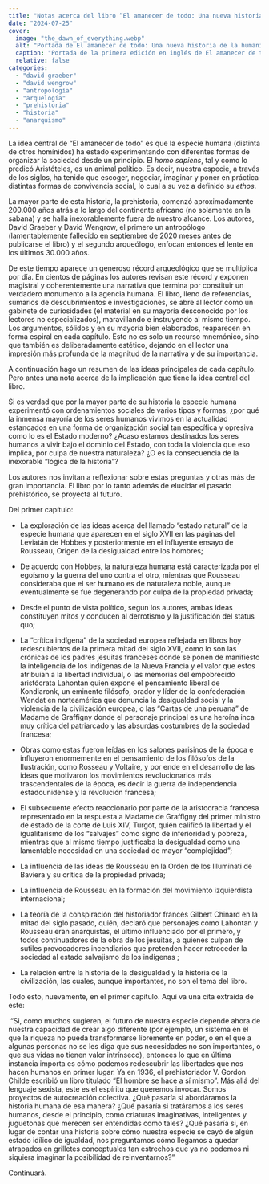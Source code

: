 ```yaml
---
title: "Notas acerca del libro “El amanecer de todo: Una nueva historia de la humanidad” de David Graeber y David Wengrow."
date: "2024-07-25"
cover:
  image: "the_dawn_of_everything.webp" 
  alt: "Portada de El amanecer de todo: Una nueva historia de la humanidad."
  caption: "Portada de la primera edición en inglés de El amanecer de todo: Una nueva historia de la humanidad."
  relative: false
categories: 
  - "david graeber"
  - "david wengrow"
  - "antropología"
  - "arquelogía"
  - "prehistoria"
  - "historia"
  - "anarquismo"
---
```


La idea central de “El amanecer de todo” es que la especie humana (distinta de otros homínidos) ha estado experimentando con diferentes formas de organizar la sociedad desde un principio. El _homo sapiens_, tal y como lo predicó Aristóteles, es un animal político. Es decir, nuestra especie, a través de los siglos, ha tenido que escoger, negociar, imaginar y poner en práctica distintas formas de convivencia social, lo cual a su vez a definido su _ethos_.

La mayor parte de esta historia, la prehistoria, comenzó aproximadamente 200.000 años atrás a lo largo del continente africano (no solamente en la sabana) y se halla inexorablemente fuera de nuestro alcance. Los autores, David Graeber y David Wengrow, el primero un antropólogo (lamentablemente fallecido en septiembre de 2020 meses antes de publicarse el libro) y el segundo arqueólogo, enfocan entonces el lente en los últimos 30.000 años.

De este tiempo aparece un generoso récord arqueológico que se multiplica por día. En cientos de páginas los autores revisan este récord y exponen magistral y coherentemente una narrativa que termina por constituir un verdadero monumento a la agencia humana. El libro, lleno de referencias, sumarios de descubrimientos e investigaciones, se abre al lector como un gabinete de curiosidades (el material en su mayoría desconocido por los lectores no especializados), maravillando e instruyendo al mismo tiempo. Los argumentos, sólidos y en su mayoría bien elaborados, reaparecen en forma espiral en cada capítulo. Esto no es solo un recurso mnemónico, sino que también es deliberadamente estético, dejando en el lector una impresión más profunda de la magnitud de la narrativa y de su importancia. 

A continuación hago un resumen de las ideas principales de cada capítulo. Pero antes una nota acerca de la implicación que tiene la idea central del libro. 

Si es verdad que por la mayor parte de su historia la especie humana experimentó con ordenamientos sociales de varios tipos y formas, ¿por qué la inmensa mayoría de los seres humanos vivimos en la actualidad estancados en una forma de organización social tan específica y opresiva como lo es el Estado moderno? ¿Acaso estamos destinados los seres humanos a vivir bajo el dominio del Estado, con toda la violencia que eso implica, por culpa de nuestra naturaleza? ¿O es la consecuencia de la inexorable “lógica de la historia”?

Los autores nos invitan a reflexionar sobre estas preguntas y otras más de gran importancia. El libro por lo tanto además de elucidar el pasado prehistórico, se proyecta al futuro.

Del primer capítulo: 

*   La exploración de las ideas acerca del llamado “estado natural” de la especie humana que aparecen en el siglo XVII en las páginas del Leviatán de Hobbes y posteriormente en el influyente ensayo de Rousseau, Origen de la desigualdad entre los hombres;
    
*   De acuerdo con Hobbes, la naturaleza humana está caracterizada por el egoísmo y la guerra del uno contra el otro, mientras que Rousseau consideraba que el ser humano es de naturaleza noble, aunque eventualmente se fue degenerando por culpa de la propiedad privada;
    
*   Desde el punto de vista político, segun los autores, ambas ideas constituyen mitos y conducen al derrotismo y la justificación del status quo;
    
*   La “crítica indígena” de la sociedad europea reflejada en libros hoy redescubiertos de la primera mitad del siglo XVII, como lo son las crónicas de los padres jesuitas franceses donde se ponen de manifiesto la inteligencia de los indígenas de la Nueva Francia y el valor que estos atribuían a la libertad individual, o las memorias del empobrecido aristócrata Lahontan quien expone el pensamiento liberal de Kondiaronk, un eminente filósofo, orador y líder de la confederación Wendat en norteamérica que denuncia la desigualdad social y la violencia de la civilización europea, o las “Cartas de una peruana” de Madame de Graffigny donde el personaje principal es una heroína inca muy crítica del patriarcado y las absurdas costumbres de la sociedad francesa;
    
*   Obras como estas fueron leídas en los salones parisinos de la época e influyeron enormemente en el pensamiento de los filósofos de la Ilustración, como Rosseau y Voltaire, y por ende en el desarrollo de las ideas que motivaron los movimientos revolucionarios más trascendentales de la época, es decir la guerra de independencia estadounidense y la revolución francesa;
    
*   El subsecuente efecto reaccionario por parte de la aristocracia francesa representado en la respuesta a Madame de Graffigny del primer ministro de estado de la corte de Luis XIV, Turgot, quién calificó la libertad y el igualitarismo de los “salvajes” como signo de inferioridad y pobreza, mientras que al mismo tiempo justificaba la desigualdad como una lamentable necesidad en una sociedad de mayor “complejidad”;
    
*   La influencia de las ideas de Rousseau en la Orden de los Illuminati de Baviera y su crítica de la propiedad privada;
    
*   La influencia de Rousseau en la formación del movimiento izquierdista internacional;
    
*   La teoría de la conspiración del historiador francés Gilbert Chinard en la mitad del siglo pasado, quién, declaró que personajes como Lahontan y Rousseau eran anarquistas, el último influenciado por el primero, y todos continuadores de la obra de los jesuitas, a quienes culpan de sutiles provocadores incendiarios que pretenden hacer retroceder la sociedad al estado salvajismo de los indígenas ;
    
*   La relación entre la historia de la desigualdad y la historia de la civilización, las cuales, aunque importantes, no son el tema del libro. 
    
Todo esto, nuevamente, en el primer capítulo. Aquí va una cita extraida de este:

 “Si, como muchos sugieren, el futuro de nuestra especie depende ahora de nuestra capacidad de crear algo diferente (por ejemplo, un sistema en el que la riqueza no pueda transformarse libremente en poder, o en el que a algunas personas no se les diga que sus necesidades no son importantes, o que sus vidas no tienen valor intrínseco), entonces lo que en última instancia importa es cómo podemos redescubrir las libertades que nos hacen humanos en primer lugar. Ya en 1936, el prehistoriador V. Gordon Childe escribió un libro titulado “El hombre se hace a sí mismo”. Más allá del lenguaje sexista, este es el espíritu que queremos invocar. Somos proyectos de autocreación colectiva. ¿Qué pasaría si abordáramos la historia humana de esa manera? ¿Qué pasaría si tratáramos a los seres humanos, desde el principio, como criaturas imaginativas, inteligentes y juguetonas que merecen ser entendidas como tales? ¿Qué pasaría si, en lugar de contar una historia sobre cómo nuestra especie se cayó de algún estado idílico de igualdad, nos preguntamos cómo llegamos a quedar atrapados en grilletes conceptuales tan estrechos que ya no podemos ni siquiera imaginar la posibilidad de reinventarnos?”

Continuará.